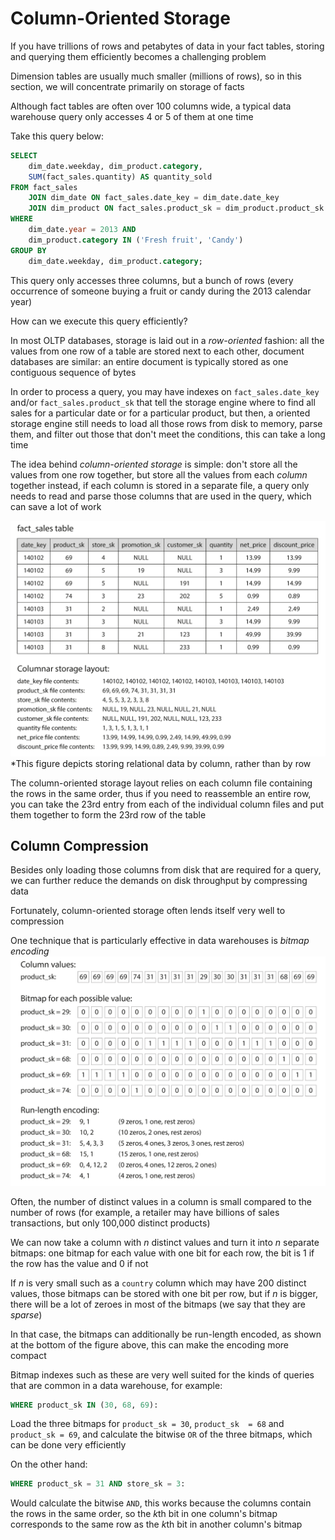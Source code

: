 # Column-Oriented Storage
If you have trillions of rows and petabytes of data in your fact tables, storing and querying them efficiently becomes a challenging problem

Dimension tables are usually much smaller (millions of rows), so in this section, we will concentrate primarily on storage of facts

Although fact tables are often over 100 columns wide, a typical data warehouse query only accesses 4 or 5 of them at one time

Take this query below:
```sql
SELECT
    dim_date.weekday, dim_product.category,
    SUM(fact_sales.quantity) AS quantity_sold
FROM fact_sales
    JOIN dim_date ON fact_sales.date_key = dim_date.date_key
    JOIN dim_product ON fact_sales.product_sk = dim_product.product_sk
WHERE
    dim_date.year = 2013 AND
    dim_product.category IN ('Fresh fruit', 'Candy')
GROUP BY
    dim_date.weekday, dim_product.category;
```

This query only accesses three columns, but a bunch of rows (every occurrence of someone buying a fruit or candy during the 2013 calendar year)

How can we execute this query efficiently?

In most OLTP databases, storage is laid out in a *row-oriented* fashion: all the values from one row of a table are stored next to each other, document databases are similar: an entire document is typically stored as one contiguous sequence of bytes

In order to process a query, you may have indexes on `fact_sales.date_key` and/or `fact_sales.product_sk` that tell the storage engine where to find all sales for a particular date or for a particular product, but then, a oriented storage engine still needs to load all those rows from disk to memory, parse them, and filter out those that don't meet the conditions, this can take a long time

The idea behind *column-oriented storage* is simple: don't store all the values from one row together, but store all the values from each *column* together instead, if each column is stored in a separate file, a query only needs to read and parse those columns that are used in the query, which can save a lot of work

![Image](<photos/column-oriented_storage.png>)
*This figure depicts storing relational data by column, rather than by row

The column-oriented storage layout relies on each column file containing the rows in the same order, thus if you need to reassemble an entire row, you can take the 23rd entry from each of the individual column files and put them together to form the 23rd row of the table

## Column Compression
Besides only loading those columns from disk that are required for a query, we can further reduce the demands on disk throughput by compressing data

Fortunately, column-oriented storage often lends itself very well to compression

One technique that is particularly effective in data warehouses is *bitmap encoding*
![Image](<photos/bitmap_encoding.png>)

Often, the number of distinct values in a column is small compared to the number of rows (for example, a retailer may have billions of sales transactions, but only 100,000 distinct products)

We can now take a column with *n* distinct values and turn it into *n* separate bitmaps: one bitmap for each value with one bit for each row, the bit is 1 if the row has the value and 0 if not

If *n* is very small such as a `country` column which may have 200 distinct values, those bitmaps can be stored with one bit per row, but if *n* is bigger, there will be a lot of zeroes in most of the bitmaps (we say that they are *sparse*)

In that case, the bitmaps can additionally be run-length encoded, as shown at the bottom of the figure above, this can make the encoding more compact

Bitmap indexes such as these are very well suited for the kinds of queries that are common in a data warehouse, for example:
```sql
WHERE product_sk IN (30, 68, 69):
```
Load the three bitmaps for `product_sk = 30`, `product_sk  = 68` and `product_sk = 69`, and calculate the bitwise `OR` of the three bitmaps, which can be done very efficiently

On the other hand:
```sql
WHERE product_sk = 31 AND store_sk = 3:
```
Would calculate the bitwise `AND`, this works because the columns contain the rows in the same order, so the *k*th bit in one column's bitmap corresponds to the same row as the *k*th bit in another column's bitmap